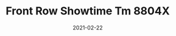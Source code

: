 ---
tags: 
  - "To Market"
  - "Loose Lay LVT"
  - "Acoustx"
title: "Front Row Showtime Tm 8804X"
designer: "To Market"
image_primary: "img/8804%20FLOOR%20copy.jpg"
href: "https://www.tomkt.com/front-row-ballet"
description: "Size%3A%209%22%20X%2036%22%A0/%20Wear%20layer%3A%20.5mm%20%2820mil%29%20/%20Edge%3A%20Square%20/%20Thickness%3A%205.0mm%20%3D%A04.0mm%20Vinyl%20Top%20+%201.0mm%20AcoustX%20Sound%20Absorbing%20Backing%20/%20Sq.ft/Ctn%3A%2022.5%A0/%20Installation%3A%20Glue%20Down"
category: "loose-lay-lvt-acoustx"
subtitle: ""
manufacturer: "ToMarket"
slug: "/manufacturers/tomarket/loose-lay-lvt-acoustx/to-market-front-row-showtime-tm-8804-x"
date: "2021-02-22"
---